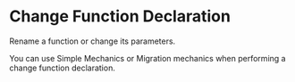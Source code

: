 # Change Function Declaration

Rename a function or change its parameters.

You can use Simple Mechanics or Migration mechanics
when performing a change function declaration.
